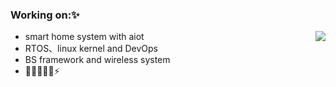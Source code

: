 ### Working on:✨

<img align="right" src="https://github-readme-stats.vercel.app/api?username=zhexieren&show_icons=true&icon_color=805AD5&text_color=718096&bg_color=ffffff&hide_title=true&theme=vue" />

- smart home system with aiot
- RTOS、linux kernel and DevOps
- BS framework and wireless system
- 🔭😄🌱🤔💬⚡

<!--
**zhexieren/zhexieren** is a ✨ _special_ ✨ repository because its `README.md` (this file) appears on your GitHub profile.

Here are some ideas to get you started:

- 🔭 I’m currently working on ...
- 🌱 I’m currently learning ...
- 👯 I’m looking to collaborate on ...
- 🤔 I’m looking for help with ...
- 💬 Ask me about ...
- 📫 How to reach me: ...
- 😄 Pronouns: ...
- ⚡ Fun fact: ...
-->
